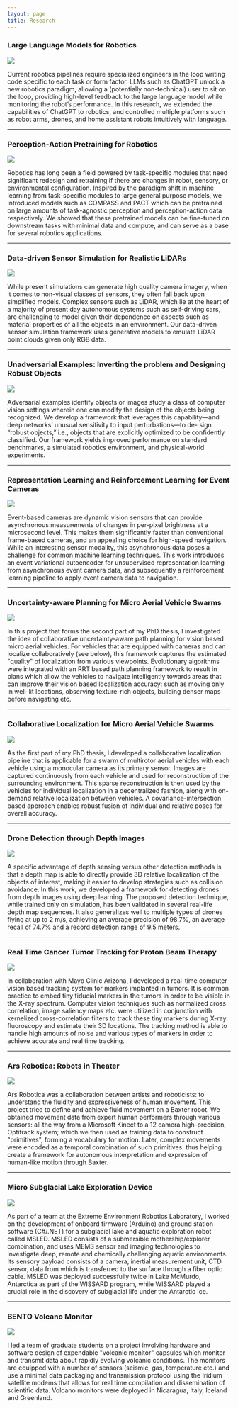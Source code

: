 ```yaml
---
layout: page
title: Research
---
```


### Large Language Models for Robotics
![](https://www.microsoft.com/en-us/research/uploads/prod/2023/02/chatgpt_robotics_gif.gif)

Current robotics pipelines require specialized engineers in the loop writing code specific to each task or form factor. 
LLMs such as ChatGPT unlock a new robotics paradigm, allowing a (potentially non-technical) user to sit on the loop, providing high-level feedback to the large language model while monitoring the robot’s performance. In this research, we extended the capabilities of ChatGPT to robotics, and controlled multiple platforms such as robot arms, drones, and home assistant robots intuitively with language.

---

### Perception-Action Pretraining for Robotics
![](https://www.microsoft.com/en-us/research/uploads/prod/2022/08/what_learn.gif)

Robotics has long been a field powered by task-specific modules that need significant redesign and retraining if there are changes in robot, sensory, or environmental configuration. Inspired by the paradigm shift in machine learning from task-specific modules to large general purpose models, we introduced models such as COMPASS and PACT which can be pretrained on large amounts of task-agnostic perception and perception-action data respectively. We showed that these pretrained models can be fine-tuned on downstream tasks with minimal data and compute, and can serve as a base for several robotics applications.

---

### Data-driven Sensor Simulation for Realistic LiDARs
![](https://www.microsoft.com/en-us/research/uploads/prod/2022/09/Screen-Shot-2022-09-27-at-10.15.46-AM-1536x1099.png)

While present simulations can generate high quality camera imagery, when it comes to non-visual classes of sensors, they often fall back upon simplified models. Complex sensors such as LiDAR, which lie at the heart of a majority of present day autonomous systems such as self-driving cars, are challenging to model given their dependence on aspects such as material properties of all the objects in an environment. Our data-driven sensor simulation framework uses generative models to emulate LiDAR point clouds given only RGB data.

---

### Unadversarial Examples: Inverting the problem and Designing Robust Objects
![](https://www.microsoft.com/en-us/research/uploads/prod/2020/12/1400x788_Robust_object_no_logo-1.gif)

Adversarial examples identify objects or images  study a class of computer vision settings wherein one can modify the design of the objects being recognized. We develop a framework that leverages this capability—and deep networks’ unusual sensitivity to input perturbations—to de- sign “robust objects,” i.e., objects that are explicitly optimized to be confidently classified. Our framework yields improved performance on standard benchmarks, a simulated robotics environment, and physical-world experiments.

---

### Representation Learning and Reinforcement Learning for Event Cameras
![](https://www.microsoft.com/en-us/research/uploads/prod/2021/03/1400x788_AirSim_noLogo.gif)

Event-based cameras are dynamic vision sensors that can provide asynchronous measurements of changes in per-pixel brightness at a microsecond level. This makes them significantly faster than conventional frame-based cameras, and an appealing choice for high-speed navigation. While an interesting sensor modality, this asynchronous data poses a challenge for common machine learning techniques. This work introduces an event variational autoencoder for unsupervised representation learning from asynchronous event camera data, and subsequently a reinforcement learning pipeline to apply event camera data to navigation.

---

### Uncertainty-aware Planning for Micro Aerial Vehicle Swarms
![](http://www.saihv.com/images/coplan.png)

In this project that forms the second part of my PhD thesis, I investigated the idea of collaborative uncertainty-aware path planning for vision based micro aerial vehicles. For vehicles that are equipped with cameras and can localize collaboratively (see below), this framework captures the estimated "quality" of localization from various viewpoints. Evolutionary algorithms were integrated with an RRT based path planning framework to result in plans which allow the vehicles to navigate intelligently towards areas that can improve their vision based localization accuracy: such as moving only in well-lit locations, observing texture-rich objects, building denser maps before navigating etc.  

---

### Collaborative Localization for Micro Aerial Vehicle Swarms
![](http://www.saihv.com/images/cl.png)

As the first part of my PhD thesis, I developed a collaborative localization pipeline that is applicable for a swarm of multirotor aerial vehicles with each vehicle using a monocular camera as its primary sensor. Images are captured continuously from each vehicle and used for reconstruction of the surrounding environment. This sparse reconstruction is then used by the vehicles for individual localization in a decentralized fashion, along with on-demand relative localization between vehicles. A covariance-intersection based approach enables robust fusion of individual and relative poses for overall accuracy.

---

### Drone Detection through Depth Images
![](http://www.saihv.com/images/drdet.png)

A specific advantage of depth sensing versus other detection methods is that a depth map is able to directly provide 3D relative localization of the objects of interest, making it easier to develop strategies such as collision avoidance. In this work, we developed a framework for detecting drones from depth images using deep learning. The proposed detection technique, while trained only on simulation, has been validated in several real-life depth map sequences. It also generalizes well to multiple types of drones flying at up to 2 m/s, achieving an average precision of 98.7%, an average recall of 74.7% and a record detection range of 9.5 meters.

---

### Real Time Cancer Tumor Tracking for Proton Beam Therapy
![](http://www.saihv.com/images/rtt.png)

In collaboration with Mayo Clinic Arizona, I developed a real-time computer vision based tracking system for markers implanted in tumors. It is common practice to embed tiny fiducial markers in the tumors in order to be visible in the X-ray spectrum. Computer vision techniques such as normalized cross correlation, image saliency maps etc. were utilized in conjunction with kernelized cross-correlation filters to track these tiny markers during X-ray fluoroscopy and estimate their 3D locations. The tracking method is able to handle high amounts of noise and various types of markers in order to achieve accurate and real time tracking.

---

### Ars Robotica: Robots in Theater
![](http://www.saihv.com/images/ar.png)

Ars Robotica was a collaboration between artists and roboticists: to understand the fluidity and expressiveness of human movement. This project tried to define and achieve fluid movement on a Baxter robot. We obtained movement data from expert human performers through various sensors: all the way from a Microsoft Kinect to a 12 camera high-precision, Optitrack system; which we then used as training data to construct "primitives", forming a vocabulary for motion. Later, complex movements were encoded as a temporal combination of such primitives: thus helping create a framework for autonomous interpretation and expression of human-like motion through Baxter.

---

### Micro Subglacial Lake Exploration Device
![](http://www.saihv.com/images/ms.png)

As part of a team at the Extreme Environment Robotics Laboratory, I worked on the development of onboard firmware (Arduino) and ground station software (C#/.NET) for a subglacial lake and aquatic exploration robot called MSLED. MSLED consists of a submersible mothership/explorer combination, and uses MEMS sensor and imaging technologies to investigate deep, remote and chemically challenging aquatic environments. Its sensory payload consists of a camera, inertial measurement unit, CTD sensor, data from which is transferred to the surface through a fiber optic cable. MSLED was deployed successfully twice in Lake McMurdo, Antarctica as part of the WISSARD program, while WISSARD played a crucial role in the discovery of subglacial life under the Antarctic ice.

---

### BENTO Volcano Monitor
![](http://www.saihv.com/images/bb.png)

I led a team of graduate students on a project involving hardware and software design of expendable "volcanic monitor" capsules which monitor and transmit data about rapidly evolving volcanic conditions. The monitors are equipped with a number of sensors (seismic, gas, temperature etc.) and use a minimal data packaging and transmission protocol using the Iridium satellite modems that allows for real time compilation and dissemination of scientific data. Volcano monitors were deployed in Nicaragua, Italy, Iceland and Greenland.
